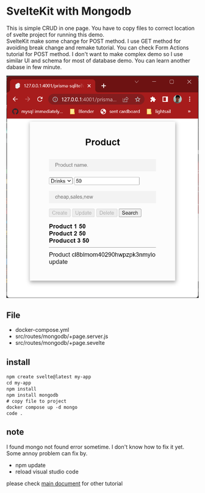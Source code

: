 # SvelteKit with Mongodb 

This is simple CRUD in one page. 
You have to copy files to correct location of svelte project 
for running this demo.  
SvelteKit make some change for POST method. 
I use GET method for avoiding break change and remake tutorial.
You can check Form Actions tutorial for POST method.
I don't want to make complex demo so I use similar UI and schema for most of database demo. You can learn another dabase in few minute.

![Product UI](../../../asset/product-ui.png)

## File

- docker-compose.yml
- src/routes/mongodb/+page.server.js
- src/routes/mongodb/+page.sevelte

## install

    npm create svelte@latest my-app
    cd my-app
    npm install
    npm install mongodb
    # copy file to project
    docker compose up -d mongo
    code .

## note

I found mongo not found error sometime. I don't know how to fix it yet. Some annoy problem can fix by. 
- npm update
- reload visual studio code

please check [main document](https://github.com/schooltechx/youtube/tree/main/svelte/svelte-kit) for other tutorial
